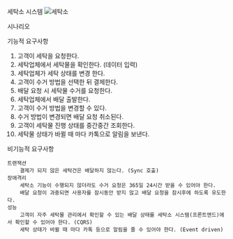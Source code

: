 세탁소 시스템
![세탁소](https://user-images.githubusercontent.com/96948587/188064933-29c6b96c-10db-421a-9640-4a3526a3b38c.png)

시나리오

기능적 요구사항
1. 고객이 세탁을 요청한다.
2. 세탁업체에서 세탁물을 확인한다. (데이터 입력)
3. 세탁업체가 세탁 상태를 변경 한다.
4. 고객이 수거 방법을 선택한 뒤 결제한다.
5. 배달 요청 시 세탁물 수거를 요청한다.
6. 세탁업체에서 배달 출발한다.
7. 고객이 수거 방법을 변경할 수 있다.
8. 수거 방법이 변경되면 배달 요청 취소된다.
9. 고객이 세탁물 진행 상태를 중간중간 조회한다.
10. 세탁물 상태가 바뀔 때 마다 카톡으로 알림을 보낸다.

비기능적 요구사항

    트랜잭션
        결제가 되지 않은 세탁건은 배달하지 않는다. (Sync 호출)
    장애격리
        세탁소 기능이 수행되지 않더라도 수거 요청은 365일 24시간 받을 수 있어야 한다.
        배달 요청이 과중되면 사용자를 잠시동안 받지 않고 배달 요청을 잠시후에 하도록 유도한다.
    성능
        고객이 자주 세탁물 관리에서 확인할 수 있는 배달 상태를 세탁소 시스템(프론트엔드)에서 확인할 수 있어야 한다. (CQRS)
        세탁 상태가 바뀔 때 마다 카톡 등으로 알림을 줄 수 있어야 한다. (Event driven)
